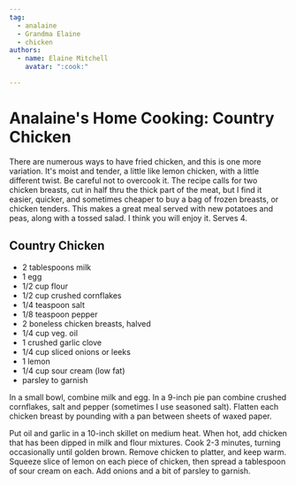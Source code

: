 ```yaml
---
tag:
  - analaine
  - Grandma Elaine
  - chicken
authors:
  - name: Elaine Mitchell
    avatar: ":cook:"

---
```


# Analaine's Home Cooking: Country Chicken
There are numerous ways to have fried chicken, and this is one more variation. It's moist and
tender, a little like lemon chicken, with a little different twist. Be careful not to overcook it.
The recipe calls for two chicken breasts, cut in half thru the thick part of the meat, but I find it
easier, quicker, and sometimes cheaper to buy a bag of frozen breasts, or chicken tenders.
This makes a great meal served with new potatoes and peas, along with a tossed salad. I think
you will enjoy it. Serves 4.

## Country Chicken
* 2 tablespoons milk
* 1 egg
* 1/2 cup flour
* 1/2 cup crushed cornflakes
* 1/4 teaspoon salt
* 1/8 teaspoon pepper
* 2 boneless chicken breasts, halved
* 1/4 cup veg. oil
* 1 crushed garlic clove
* 1/4 cup sliced onions or leeks
* 1 lemon
* 1/4 cup sour cream (low fat)
* parsley to garnish

In a small bowl, combine milk and egg. In a 9-inch pie pan combine crushed cornflakes, salt
and pepper (sometimes I use seasoned salt). Flatten each chicken breast by pounding with a pan
between sheets of waxed paper.

Put oil and garlic in a 10-inch skillet on medium heat. When hot, add chicken that has been
dipped in milk and flour mixtures. Cook 2-3 minutes, turning occasionally until golden brown.
Remove chicken to platter, and keep warm. Squeeze slice of lemon on each piece of chicken,
then spread a tablespoon of sour cream on each. Add onions and a bit of parsley to garnish.